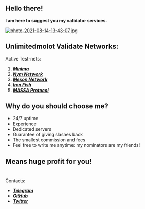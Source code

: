## **Hello there!** 
**I am here to suggest you my validator services.**  

[![photo-2021-08-14-13-43-07.jpg](https://i.postimg.cc/HnDM13Xn/photo-2021-08-14-13-43-07.jpg)](https://postimg.cc/bDgrQx6f)  
## Unlimitedmolot Validate Networks:
Active Test-nets:  
1. ***[Minima](https://minima.global/ "Minima")***  
2. ***[Nym Network](https://testnet-milhon-explorer.nymtech.net/nym/mixnodes/HgGXxQUYxzNamQ733fZNmhWA5GP1aDZxmPwWNNs6tqhg "Molotushka node")***  
3. ***[Meson Network](https://meson.network/ "Meson")***  
4. ***[Iron Fish](https://ironfish.network/docs/whitepaper/1_introduction "Iron Fish")***
5. ***[MASSA Protocol](https://test.massa.net/#explorer?explore=2pFJFzVA7hvmGkndwpZSo8t6frsBw4gp72rsJ1LkJQjj7kx6y8 "Unlimitedmolot_massa_node")***  

## **Why do you should choose me?**  
+ 24/7 uptime  
+ Experience  
+ Dedicated servers  
+ Guarantee of giving slashes back  
+ The smallest commission and fees
+ Feel free to write me anytime: my nominators are my friends!    
## Means huge profit for you!
#   
    
 Contacts:  
 * ***[Telegram](https://t.me/Tommmymlt "@Tommmymlt")***  
 * ***[GitHub](https://github.com/Unlimitedmolot "@Unlimitedmolot")***  
 * ***[Twitter](https://twitter.com/Unlimitedmolot "@Unlimitedmolot")***
